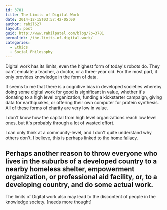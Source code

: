 ```yaml
---
id: 3781
title: The Limits of Digital Work
date: 2014-12-15T03:57:42-05:00
author: rahil627
layout: post
guid: http://www.rahilpatel.com/blog/?p=3781
permalink: /the-limits-of-digital-work/
categories:
  - Ethics
  - Social Philosophy
---
```

Digital work has its limits, even the highest form of today's robots do. They can't emulate a teacher, a doctor, or a three-year old. For the most part, it only provides knowledge in the form of data.

It seems to me that there is a cognitive bias in developed societies whereby doing some digital work for good is significant in value, whether it's donating to a high level organization, funding a kickstarter campaign, giving data for earthquakes, or offering their own computer for protein synthesis. All of these forms of charity are very low in value.

I don't know how the capital from high level organizations reach low level ones, but it's probably through a lot of wasted effort.

I can only think at a community-level, and I don't quite understand why others don't. I believe, this is perhaps linked to the <a href="http://www.rahilpatel.com/blog/the-home-fallacy-or-nomadism-is-normal" title="The Home Fallacy or: Nomadism is Normal">home fallacy</a>.

Perhaps another reason to throw everyone who lives in the suburbs of a developed country to a nearby homeless shelter, empowerment organization, or professional aid facility, or, to a developing country, and do some actual work.
--

The limits of Digital work also may lead to the discontent of people in the knowledge society. [needs more thought]